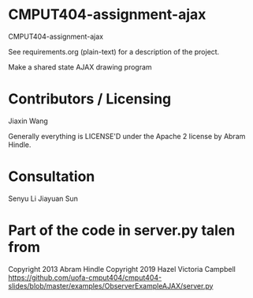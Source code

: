 CMPUT404-assignment-ajax
==============================

CMPUT404-assignment-ajax

See requirements.org (plain-text) for a description of the project.

Make a shared state AJAX drawing program

Contributors / Licensing
========================
Jiaxin Wang

Generally everything is LICENSE'D under the Apache 2 license by Abram Hindle.

Consultation
========================
Senyu Li
Jiayuan Sun

Part of the code in server.py talen from 
========================
Copyright 2013 Abram Hindle
Copyright 2019 Hazel Victoria Campbell
https://github.com/uofa-cmput404/cmput404-slides/blob/master/examples/ObserverExampleAJAX/server.py




